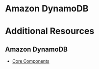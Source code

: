 # Amazon DynamoDB

# Additional Resources
## Amazon DynamoDB
- [Core Components](https://docs.aws.amazon.com/amazondynamodb/latest/developerguide/HowItWorks.CoreComponents.html)
